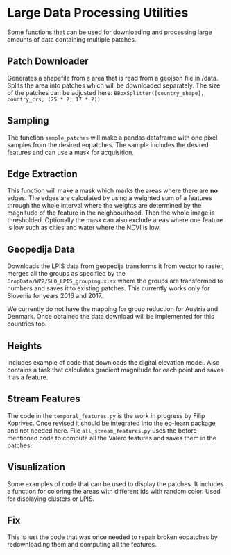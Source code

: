 # Large Data Processing Utilities
Some functions that can be used for downloading and processing large amounts of data containing multiple patches.

## Patch Downloader
Generates a shapefile from a area that is read from a geojson file in /data. Splits the area into patches which will be
downloaded separately. The size of the patches can be adjusted here: 
`BBoxSplitter([country_shape], country_crs, (25 * 2, 17 * 2))`

## Sampling
The function `sample_patches` will make a pandas dataframe with one pixel samples from the desired eopatches. The sample includes
the desired features and can use a mask for acquisition.

## Edge Extraction
This function will make a mask which marks the areas where there are **no** edges. The edges are calculated by using a
weighted sum of a features through the whole interval where the weights are determined by the magnitude of the feature 
in the neighbourhood. Then the whole image is thresholded. Optionally the mask can also exclude areas where one
feature is low such as cities and water where the NDVI is low.

## Geopedija Data
Downloads the LPIS data from geopedija transforms it from vector to raster, merges all the groups as specified by the 
`CropData/WP2/SLO_LPIS_grouping.xlsx` where the groups are transformed to numbers and saves it to existing patches. This
currently works only for Slovenia for years 2016 and 2017.

We currently do not have the mapping for group reduction for Austria and Denmark. Once obtained the data download will be
implemented for this countries too.

## Heights
Includes example of code that downloads the digital elevation model. Also contains a task that calculates gradient magnitude
for each point and saves it as a feature.

## Stream Features
The code in the `temporal_features.py` is the work in progress by Filip Koprivec. Once revised it should be integrated
into the eo-learn package and not needed here. File `all_stream_features.py` uses the before mentioned code to compute all 
the Valero features and saves them in the patches.

## Visualization
Some examples of code that can be used to display the patches. It includes a function for coloring the areas with different
ids with random color. Used for displaying clusters or LPIS.

## Fix
This is just the code that was once needed to repair broken eopatches by redownloading them and computing all the features.

